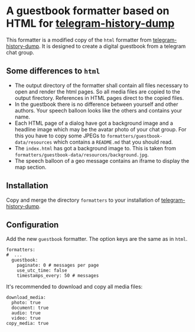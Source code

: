# A guestbook formatter based on HTML for [telegram-history-dump][1]

This formatter is a modified copy of the `html` formatter from [telegram-history-dump][1]. It is designed to create a digital guestbook from a telegram chat group.


## Some differences to `html`

- The output directory of the formatter shall contain all files necessary to open and render the html pages. So all media files are copied to the output firectory. References in HTML pages direct to the copied files.
- In the guestbook there is no difference between yourself and other authors. Your speech balloon looks like the others and contains your name.
- Each HTML page of a dialog have got a background image and a headline image which may be the avatar photo of your chat group. For this you have to copy some JPEGs to `formatters/guestbook-data/resources` which contains a `README.md` that you should read.
- The `index.html` has got a background image to. This is taken from `formatters/guestbook-data/resources/background.jpg`.
- The speech balloon of a geo message contains an iframe to display the map section.


## Installation

Copy and merge the directory `formatters` to your installation of [telegram-history-dump][1].


## Configuration

Add the new `guestbook` formatter. The option keys are the same as in `html`.

```
formatters:
#  ...
  guestbook:
    paginate: 0 # messages per page
    use_utc_time: false
    timestamps_every: 50 # messages
```

It's recommended to download and copy all media files:

```
download_media:
  photo: true
  document: true
  audio: true
  video: true
copy_media: true
```



[1]: https://github.com/tvdstaaij/telegram-history-dump
